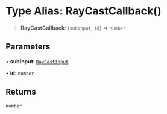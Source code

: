 # Type Alias: RayCastCallback()

> **RayCastCallback**: (`subInput`, `id`) => `number`

## Parameters

• **subInput**: [`RayCastInput`](../interfaces/RayCastInput)

• **id**: `number`

## Returns

`number`
